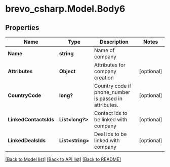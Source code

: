 # brevo_csharp.Model.Body6
## Properties

Name | Type | Description | Notes
------------ | ------------- | ------------- | -------------
**Name** | **string** | Name of company | 
**Attributes** | **Object** | Attributes for company creation | [optional] 
**CountryCode** | **long?** | Country code if phone_number is passed in attributes. | [optional] 
**LinkedContactsIds** | **List&lt;long?&gt;** | Contact ids to be linked with company | [optional] 
**LinkedDealsIds** | **List&lt;string&gt;** | Deal ids to be linked with company | [optional] 

[[Back to Model list]](../README.md#documentation-for-models) [[Back to API list]](../README.md#documentation-for-api-endpoints) [[Back to README]](../README.md)


